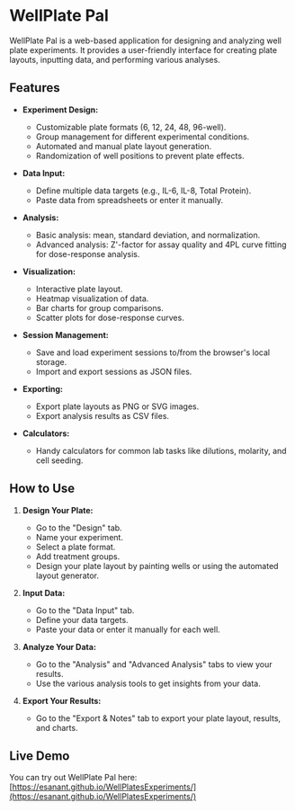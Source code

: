 # WellPlate Pal

WellPlate Pal is a web-based application for designing and analyzing well plate experiments. It provides a user-friendly interface for creating plate layouts, inputting data, and performing various analyses.

## Features

- **Experiment Design:**
    - Customizable plate formats (6, 12, 24, 48, 96-well).
    - Group management for different experimental conditions.
    - Automated and manual plate layout generation.
    - Randomization of well positions to prevent plate effects.

- **Data Input:**
    - Define multiple data targets (e.g., IL-6, IL-8, Total Protein).
    - Paste data from spreadsheets or enter it manually.

- **Analysis:**
    - Basic analysis: mean, standard deviation, and normalization.
    - Advanced analysis: Z'-factor for assay quality and 4PL curve fitting for dose-response analysis.

- **Visualization:**
    - Interactive plate layout.
    - Heatmap visualization of data.
    - Bar charts for group comparisons.
    - Scatter plots for dose-response curves.

- **Session Management:**
    - Save and load experiment sessions to/from the browser's local storage.
    - Import and export sessions as JSON files.

- **Exporting:**
    - Export plate layouts as PNG or SVG images.
    - Export analysis results as CSV files.

- **Calculators:**
    - Handy calculators for common lab tasks like dilutions, molarity, and cell seeding.

## How to Use

1.  **Design Your Plate:**
    - Go to the "Design" tab.
    - Name your experiment.
    - Select a plate format.
    - Add treatment groups.
    - Design your plate layout by painting wells or using the automated layout generator.

2.  **Input Data:**
    - Go to the "Data Input" tab.
    - Define your data targets.
    - Paste your data or enter it manually for each well.

3.  **Analyze Your Data:**
    - Go to the "Analysis" and "Advanced Analysis" tabs to view your results.
    - Use the various analysis tools to get insights from your data.

4.  **Export Your Results:**
    - Go to the "Export & Notes" tab to export your plate layout, results, and charts.

## Live Demo

You can try out WellPlate Pal here: [https://esanant.github.io/WellPlatesExperiments/](https://esanant.github.io/WellPlatesExperiments/)